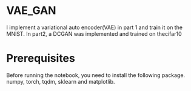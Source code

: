 # VAE_GAN
I implement a variational auto encoder(VAE) in part 1 and train it on the MNIST. In part2, a DCGAN was implemented and trained on thecifar10
# Prerequisites
Before running the notebook, you need to install the following package. numpy, torch, tqdm, sklearn and matplotlib.
